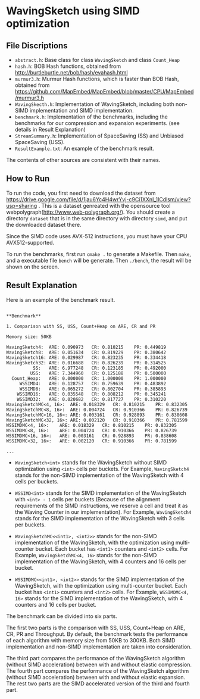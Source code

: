 # WavingSketch using SIMD optimization 

## File Discriptions

- `abstract.h`: Base class for class `WavingSketch` and class `Count_Heap`
- `hash.h`: BOB Hash functions, obtained from http://burtleburtle.net/bob/hash/evahash.html
- `murmur3.h`: Murmur Hash functions, which is faster than BOB Hash, obtained from https://github.com/MapEmbed/MapEmbed/blob/master/CPU/MapEmbed/murmur3.h
- `WavingSkecth.h`: Implementation of WavingSketch, including both non-SIMD implementation and SIMD implementation.
- `benchmark.h`: Implementation of the benchmarks, including the benchmarks for our compression and expansion experiments. (see details in Result Explanation)
- `StreamSummary.h`: Implementation of SpaceSaving (SS) and Unbiased SpaceSaving (USS).
- `ResultExample.txt`: An example of the benchmark result.

The contents of other sources are consistent with their names.

## How to Run

To run the code, you first need to download the dataset
from https://drive.google.com/file/d/1jau6Yc4H4wrYvj-c9Ci1XXnI_1ICdlsm/view?usp=sharing
. This is a dataset genreated with the opensource tool
webpolygraph(http://www.web-polygraph.org/). You should create a
directory `dataset` that is in the same directory with directory `simd`, and put
the downloaded dataset there.

Since the SIMD code uses AVX-512 instructions, you must have your CPU AVX512-supported. 

To run the benchmarks, first run `cmake .` to generate a Makefile. Then `make`, and a
executable file `bench` will be generate. Then `./bench`, the result will be
shown on the screen.

## Result Explanation

Here is an example of the benchmark result.

```

**Benchmark**

1. Comparison with SS, USS, Count+Heap on ARE, CR and PR

Memory size: 50KB

WavingSketch4:	ARE: 0.090973	CR: 0.810215	PR: 0.449819
WavingSketch8:	ARE: 0.051634	CR: 0.819229	PR: 0.380642
WavingSketch16:	ARE: 0.029987	CR: 0.823235	PR: 0.334418
WavingSketch32:	ARE: 0.016688	CR: 0.826239	PR: 0.314525
          SS:	ARE: 6.977248	CR: 0.123185	PR: 0.492000
         USS:	ARE: 7.344960	CR: 0.125188	PR: 0.500000
  Count_Heap:	ARE: 0.000000	CR: 1.000000	PR: 1.000000
     WSSIMD4:	ARE: 0.128757	CR: 0.759639	PR: 0.483892
     WSSIMD8:	ARE: 0.065272	CR: 0.802704	PR: 0.385893
    WSSIMD16:	ARE: 0.035548	CR: 0.808212	PR: 0.345241
    WSSIMD32:	ARE: 0.020682	CR: 0.817727	PR: 0.310220
WavingSketchMC<4, 16>:	ARE: 0.018329	CR: 0.810215	PR: 0.832305
WavingSketchMC<8, 16>:	ARE: 0.004724	CR: 0.910366	PR: 0.826739
WavingSketchMC<16, 16>:	ARE: 0.003161	CR: 0.928893	PR: 0.838608
WavingSketchMC<32, 16>:	ARE: 0.002120	CR: 0.910366	PR: 0.781599
WSSIMDMC<4, 16>:	ARE: 0.018329	CR: 0.810215	PR: 0.832305
WSSIMDMC<8, 16>:	ARE: 0.004724	CR: 0.910366	PR: 0.826739
WSSIMDMC<16, 16>:	ARE: 0.003161	CR: 0.928893	PR: 0.838608
WSSIMDMC<32, 16>:	ARE: 0.002120	CR: 0.910366	PR: 0.781599

...
```

* `WavingSketch<int>` stands for the WavingSketch without SIMD optimization using `<int>` cells per buckets. For Example, `WavingSketch4` stands for the non-SIMD implementation of the WavingSketch with 4 cells per buckets.

* `WSSIMD<int>` stands for the SIMD implementation of the WavingSketch
with `<int> - 1` cells per buckets (Because of the alignment requirements of the SIMD instructions, we reserve a cell and treat it as the Waving Counter in our implementation).
For Example, `WavingSketch4` stands for the SIMD implementation of the
WavingSketch with 3 cells per buckets.

* `WavingSketchMC<<int1>, <int2>>` stands for the non-SIMD implementation of the WavingSketch, with the optimization using multi-counter bucket. Each bucket has `<int1>` counters and `<int2>` cells. For Example, `WavingSketchMC<4, 16>` stands for the non-SIMD implementation of the WavingSketch, with 4 counters and 16 cells per bucket.

* `WSSIMDMC<<int1>, <int2>>` stands for the SIMD implementation of the
WavingSketch, with the optimization using multi-counter bucket. Each bucket has `<int1>` counters and `<int2>` cells. For Example, `WSSIMDMC<4, 16>` stands for the SIMD implementation of the WavingSketch, with 4 counters and 16 cells per bucket.

The benchmark can be divided into six parts.

The first two parts is the comparison with SS, USS, Count+Heap on ARE, CR, PR and Throughput.
By default, the benchmark tests the performance of each algorithm with memory size from 50KB to 300KB.
Both SIMD implementation and non-SIMD implementation are taken into consideration.

The third part compares the performance of the WavingSketch algorithm (without SIMD acceleration) between with and without elastic compression.
The fourth part compares the performance of the WavingSketch algorithm (without SIMD acceleration) between with and without elastic expansion.
The rest two parts are the SIMD accelerated version of the third and fourth part.
